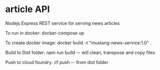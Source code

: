 # article API
Nodejs Express REST service for serving news articles

To run in docker:
docker-compose up

To create docker image:
docker build -t "mustang-news-service:1.0" .

Build to Dist folder:
npm run build -- will clean, transpose and copy files

Push to cloud foundry:
cf push -- from dist folder
